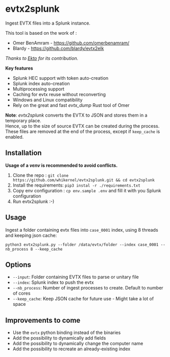 # evtx2splunk
Ingest EVTX files into a Splunk instance. 

This tool is based on the work of :
  - Omer BenAmram - https://github.com/omerbenamram/
  -  Blardy - https://github.com/blardy/evtx2elk

*Thanks to [Ekto](https://github.com/Ektoplasma) for its contribution.*  


**Key features**
  - Splunk HEC support with token auto-creation
  - Splunk index auto-creation
  - Multiprocessing support
  - Caching for evtx reuse without reconverting
  - Windows and Linux compatibility  
  - Rely on the great and fast *evtx_dump* Rust tool of Omer 

**Note**: *evtx2splunk* converts the EVTX to JSON and stores them in a temporary place.   
Hence, up to the size of source EVTX can be created during the process. These files are removed at the end of the process, except if `keep_cache` is enabled. 

## Installation
**Usage of a *venv* is recommended to avoid conflicts.**
1. Clone the repo : `git clone https://github.com/whikernel/evtx2splunk.git && cd evtx2splunk`
2. Install the requirements: `pip3 instal -r ./requirements.txt`
3. Copy env configuration : `cp env.sample .env` and fill it with you Splunk configuration   
3. Run evtx2splunk :-)  

## Usage
Ingest a folder containing evtx files into `case_0001` index, using 8 threads and keeping json cache:
```
python3 evtx2splunk.py --folder /data/evtx/folder --index case_0001 --nb_process 8 --keep_cache 
```

## Options 
- `--input`: Folder containing EVTX files to parse or unitary file
- `--index`: Splunk index to push the evtx 
- `--nb_process`: Number of ingest processes to create. Default to number of cores
- `--keep_cache`: Keep JSON cache for future use - Might take a lot of space

## Improvements to come 
- Use the `evtx` python binding instead of the binaries 
- Add the possibility to dynamically add fields
- Add the possibility to dynamically change the computer name 
- Add the possibility to recreate an already-existing index 